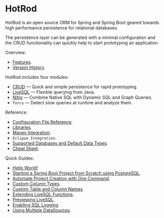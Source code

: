 # HotRod

HotRod is an open source ORM for Spring and Spring Boot geared towards high performance persistence for relational databases.

The persistence layer can be generated with a minimal configuration and the CRUD functionality can quickly help to start 
prototyping an application.

Overview:
- [Features](./features.md).
- [Version History](./version-history.md).

HotRod includes four modules:
- [CRUD](crud/README.md) &mdash; Quick and simple persistence for rapid prototyping.
- [LiveSQL](livesql/README.md) &mdash; Flexible querying from Java.
- [Nitro](nitro/README.md) &mdash; Combine Native SQL with Dynamic SQL and Graph Queries.
- `Torcs` &mdash; Detect slow queries at runtime and analyze them.

Reference:
- [Configuration File Reference](config/README.md).
- [Libraries](config/libraries.md).
- [Maven Integration](maven/README.md).
- `Eclipse Integration`.
- [Supported Databases and Default Data Types](config/supported-databases.md).
- [Cheat Sheet](./cheat-sheet.md).

Quick Guides:
- [Hello World!](./guides/hello-world.md)
- [Starting a Spring Boot Project from Scratch using PostgreSQL](guides/starting-a-maven-project-from-scratch-with-postgresql.md).
- [Automate Project Creation with One Command](maven/maven-arquetype.md).
- [Custom Column Types](guides/mapping-column-types.md).
- [Custom Table and Column Names](guides/mapping-table-and-column-names.md).
- [Extending LiveSQL Functions](livesql/extending-livesql-functions.md).
- [Previewing LiveSQL](./livesql/previewing-livesql.md).
- [Enabling SQL Logging](./guides/enabling-sql-logging.md).
- [Using Multiple DataSources](./guides/using-multiple-datasources.md).
